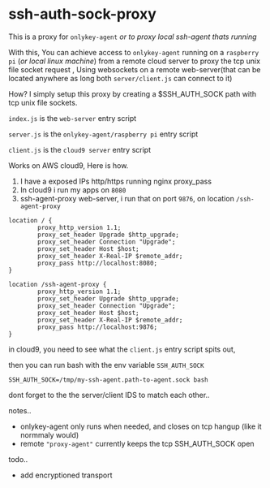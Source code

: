 # ssh-auth-sock-proxy

This is a proxy for `onlykey-agent` _or to proxy local ssh-agent thats running_

With this, You can achieve access to `onlykey-agent` running on a `raspberry pi` (_or local linux machine_) from a remote cloud server to proxy the tcp unix file socket request , Using websockets on a remote web-server(that can be located anywhere as long both `server/client.js` can connect to it)

How? I simply setup this proxy by creating a $SSH_AUTH_SOCK path with tcp unix file sockets.

`index.js` is the `web-server` entry script

`server.js`  is the `onlykey-agent/raspberry pi` entry script

`client.js`  is the `cloud9 server` entry script

Works on AWS cloud9, Here is how.

1. I have a exposed IPs http/https running nginx proxy_pass
2. In cloud9 i run my apps on `8080`
3. ssh-agent-proxy web-server, i run that on port `9876`, on location `/ssh-agent-proxy`

```
location / {
        proxy_http_version 1.1;
        proxy_set_header Upgrade $http_upgrade;
        proxy_set_header Connection "Upgrade";
        proxy_set_header Host $host;
        proxy_set_header X-Real-IP $remote_addr;
        proxy_pass http://localhost:8080;
}

location /ssh-agent-proxy {
        proxy_http_version 1.1;
        proxy_set_header Upgrade $http_upgrade;
        proxy_set_header Connection "Upgrade";
        proxy_set_header Host $host;
        proxy_set_header X-Real-IP $remote_addr;
        proxy_pass http://localhost:9876;
}
```

in cloud9,  you need to see what the `client.js` entry script spits out,

then you can run bash with the env variable `SSH_AUTH_SOCK`

```
SSH_AUTH_SOCK=/tmp/my-ssh-agent.path-to-agent.sock bash
```


dont forget to the the server/client IDS to match each other..

notes..
* onlykey-agent only runs when needed, and closes on tcp hangup (like it normmaly would)
* remote `"proxy-agent"` currently keeps the tcp SSH_AUTH_SOCK open

todo..   
* add encryptioned transport

